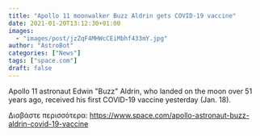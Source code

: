 ```yaml
---
title: "Apollo 11 moonwalker Buzz Aldrin gets COVID-19 vaccine"
date: 2021-01-20T13:12:30+01:00
images:
  - "images/post/jzZqF4MHWcCEiMbhf433mY.jpg"
author: "AstroBot"
categories: ["News"]
tags: ["space.com"]
draft: false
---
```


Apollo 11 astronaut Edwin "Buzz" Aldrin, who landed on the moon over 51 years ago, received his first COVID-19 vaccine yesterday (Jan. 18). 

Διαβάστε περισσότερα: https://www.space.com/apollo-astronaut-buzz-aldrin-covid-19-vaccine

